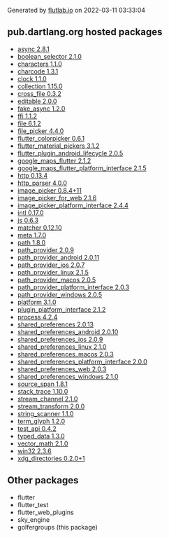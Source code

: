 Generated by [flutlab.io](https://flutlab.io) on 2022-03-11 03:33:04


## pub.dartlang.org hosted packages

 - [async 2.8.1](https://pub.dartlang.org/packages/async/versions/2.8.1)
 - [boolean_selector 2.1.0](https://pub.dartlang.org/packages/boolean_selector/versions/2.1.0)
 - [characters 1.1.0](https://pub.dartlang.org/packages/characters/versions/1.1.0)
 - [charcode 1.3.1](https://pub.dartlang.org/packages/charcode/versions/1.3.1)
 - [clock 1.1.0](https://pub.dartlang.org/packages/clock/versions/1.1.0)
 - [collection 1.15.0](https://pub.dartlang.org/packages/collection/versions/1.15.0)
 - [cross_file 0.3.2](https://pub.dartlang.org/packages/cross_file/versions/0.3.2)
 - [editable 2.0.0](https://pub.dartlang.org/packages/editable/versions/2.0.0)
 - [fake_async 1.2.0](https://pub.dartlang.org/packages/fake_async/versions/1.2.0)
 - [ffi 1.1.2](https://pub.dartlang.org/packages/ffi/versions/1.1.2)
 - [file 6.1.2](https://pub.dartlang.org/packages/file/versions/6.1.2)
 - [file_picker 4.4.0](https://pub.dartlang.org/packages/file_picker/versions/4.4.0)
 - [flutter_colorpicker 0.6.1](https://pub.dartlang.org/packages/flutter_colorpicker/versions/0.6.1)
 - [flutter_material_pickers 3.1.2](https://pub.dartlang.org/packages/flutter_material_pickers/versions/3.1.2)
 - [flutter_plugin_android_lifecycle 2.0.5](https://pub.dartlang.org/packages/flutter_plugin_android_lifecycle/versions/2.0.5)
 - [google_maps_flutter 2.1.2](https://pub.dartlang.org/packages/google_maps_flutter/versions/2.1.2)
 - [google_maps_flutter_platform_interface 2.1.5](https://pub.dartlang.org/packages/google_maps_flutter_platform_interface/versions/2.1.5)
 - [http 0.13.4](https://pub.dartlang.org/packages/http/versions/0.13.4)
 - [http_parser 4.0.0](https://pub.dartlang.org/packages/http_parser/versions/4.0.0)
 - [image_picker 0.8.4+11](https://pub.dartlang.org/packages/image_picker/versions/0.8.4+11)
 - [image_picker_for_web 2.1.6](https://pub.dartlang.org/packages/image_picker_for_web/versions/2.1.6)
 - [image_picker_platform_interface 2.4.4](https://pub.dartlang.org/packages/image_picker_platform_interface/versions/2.4.4)
 - [intl 0.17.0](https://pub.dartlang.org/packages/intl/versions/0.17.0)
 - [js 0.6.3](https://pub.dartlang.org/packages/js/versions/0.6.3)
 - [matcher 0.12.10](https://pub.dartlang.org/packages/matcher/versions/0.12.10)
 - [meta 1.7.0](https://pub.dartlang.org/packages/meta/versions/1.7.0)
 - [path 1.8.0](https://pub.dartlang.org/packages/path/versions/1.8.0)
 - [path_provider 2.0.9](https://pub.dartlang.org/packages/path_provider/versions/2.0.9)
 - [path_provider_android 2.0.11](https://pub.dartlang.org/packages/path_provider_android/versions/2.0.11)
 - [path_provider_ios 2.0.7](https://pub.dartlang.org/packages/path_provider_ios/versions/2.0.7)
 - [path_provider_linux 2.1.5](https://pub.dartlang.org/packages/path_provider_linux/versions/2.1.5)
 - [path_provider_macos 2.0.5](https://pub.dartlang.org/packages/path_provider_macos/versions/2.0.5)
 - [path_provider_platform_interface 2.0.3](https://pub.dartlang.org/packages/path_provider_platform_interface/versions/2.0.3)
 - [path_provider_windows 2.0.5](https://pub.dartlang.org/packages/path_provider_windows/versions/2.0.5)
 - [platform 3.1.0](https://pub.dartlang.org/packages/platform/versions/3.1.0)
 - [plugin_platform_interface 2.1.2](https://pub.dartlang.org/packages/plugin_platform_interface/versions/2.1.2)
 - [process 4.2.4](https://pub.dartlang.org/packages/process/versions/4.2.4)
 - [shared_preferences 2.0.13](https://pub.dartlang.org/packages/shared_preferences/versions/2.0.13)
 - [shared_preferences_android 2.0.10](https://pub.dartlang.org/packages/shared_preferences_android/versions/2.0.10)
 - [shared_preferences_ios 2.0.9](https://pub.dartlang.org/packages/shared_preferences_ios/versions/2.0.9)
 - [shared_preferences_linux 2.1.0](https://pub.dartlang.org/packages/shared_preferences_linux/versions/2.1.0)
 - [shared_preferences_macos 2.0.3](https://pub.dartlang.org/packages/shared_preferences_macos/versions/2.0.3)
 - [shared_preferences_platform_interface 2.0.0](https://pub.dartlang.org/packages/shared_preferences_platform_interface/versions/2.0.0)
 - [shared_preferences_web 2.0.3](https://pub.dartlang.org/packages/shared_preferences_web/versions/2.0.3)
 - [shared_preferences_windows 2.1.0](https://pub.dartlang.org/packages/shared_preferences_windows/versions/2.1.0)
 - [source_span 1.8.1](https://pub.dartlang.org/packages/source_span/versions/1.8.1)
 - [stack_trace 1.10.0](https://pub.dartlang.org/packages/stack_trace/versions/1.10.0)
 - [stream_channel 2.1.0](https://pub.dartlang.org/packages/stream_channel/versions/2.1.0)
 - [stream_transform 2.0.0](https://pub.dartlang.org/packages/stream_transform/versions/2.0.0)
 - [string_scanner 1.1.0](https://pub.dartlang.org/packages/string_scanner/versions/1.1.0)
 - [term_glyph 1.2.0](https://pub.dartlang.org/packages/term_glyph/versions/1.2.0)
 - [test_api 0.4.2](https://pub.dartlang.org/packages/test_api/versions/0.4.2)
 - [typed_data 1.3.0](https://pub.dartlang.org/packages/typed_data/versions/1.3.0)
 - [vector_math 2.1.0](https://pub.dartlang.org/packages/vector_math/versions/2.1.0)
 - [win32 2.3.6](https://pub.dartlang.org/packages/win32/versions/2.3.6)
 - [xdg_directories 0.2.0+1](https://pub.dartlang.org/packages/xdg_directories/versions/0.2.0+1)

## Other packages

 - flutter
 - flutter_test
 - flutter_web_plugins
 - sky_engine
 - golfergroups (this package)

